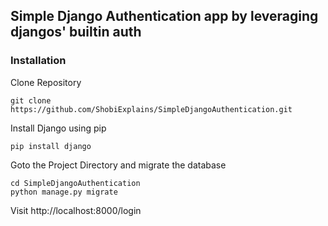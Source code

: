## Simple Django Authentication app by leveraging djangos' builtin auth

### Installation

Clone Repository

`git clone https://github.com/ShobiExplains/SimpleDjangoAuthentication.git`

Install Django using pip

`pip install django`

Goto the Project Directory and migrate the database
```
cd SimpleDjangoAuthentication
python manage.py migrate
```

Visit http://localhost:8000/login 

